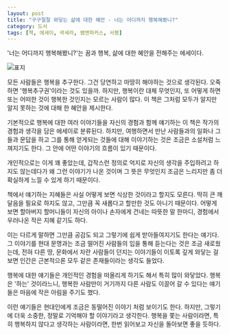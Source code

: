 ```yaml
---
layout: post
title: "구구절절 와닿는 삶에 대한 혜안 - 너는 어디까지 행복해봤니?"
category: 도서
tags: [책, 에세이, 곽세라, 쌤앤파커스, 서평]
---
```


'너는 어디까지 행복해봤니?'는
꿈과 행복, 삶에 대한 혜안을 전해주는 에세이다.

![표지](https://lh3.googleusercontent.com/4-vEIIHsa5T-DNfqis-KPyi7tjAUaQj7S3uA1TFZkQnlCEkH8CVFxNwX71Uuz5W_nzLop9z1DV7fdw=s480)

모든 사람들은 행복을 추구한다.
그건 당연하고 마땅히 해야하는 것으로 생각된다.
오죽하면 '행복추구권'이라는 것도 있을까.
하지만, 행복이란 대체 무엇인지, 또 어떻게 하면 또는 어떠한 것이 행복한 것인지는 모르는 사람이 많다.
이 책은 그처럼 모두가 알지만 알지 못하는 것에 대해 한 혜안을 제시한다.

기본적으로 행복에 대한 여러 이야기들을 자신의 경험과 함께 얘기하는 이 책은
작가의 경험과 생각을 담은 에세이로 분류된다.
하지만, 여행하면서 만난 사람들과의 일화나
그들과 문답을 하고
그를 통해 얻게되는 것들에 대해 이야기하는 것은
조금은 소설처럼 느껴지기도 한다.
그 안에 어떤 이야기의 흐름이 있기 때문이다.

개인적으로는 이게 꽤 좋았는데,
갑작스런 정의로 억지로 자신의 생각을 주입하려고 하지도 않는데다가
왜 그런 이야기가 나온 것이며 그 뜻은 무엇인지
조금은 느리지만 좀 더 확실하게 느낄 수 있게 하기 때문이다.

책에서 얘기하는 지혜들은 사실 어떻게 보면 식상한 것이라고 할지도 모른다.
딱히 큰 깨달음을 필요로 하지도 않고,
그만큼 꼭 새롭다고 할만한 것도 아니기 때문이다.
어떻게 보면 할아버지 할머니들이
자신의 아이나 손자에게 건네는
따뜻한 말 한마디, 경험에서 우러나온 작은 지혜 같기도 하다.

이는 다르게 말하면 그만큼 공감도 되고
그렇기에 쉽게 받아들여지기도 한다는 얘기다.
그 이야기를 현대 문명과는 조금 떨어진 사람들의 입을 통해 듣는다는 것은 조금 새로웠는데,
전혀 다른 땅, 문화에서 자란 사람들이 던지는 이야기들이
이토록 깊게 와닿는 걸 보면
인간은 근본적으론 모두 같은 존재들이라는 생각도 들었다.

행복에 대한 얘기들은 개인적인 경험을 떠올리게 하기도 해서 특히 많이 와닿았다.
행복은 '하는' 것이라느니,
행복한 사람만이 거기까지 다른 사람도 이끌어 갈 수 있다는 얘기들은
마음에 작은 아림을 주기도 했다.

이런 얘기들은 현대인에게 조금은 동떨어진 이야기 처럼 보이기도 한다.
하지만, 그렇기에 더욱 소중한, 정말로 기억해야 할 이야기라고 생각한다.
행복을 쫓는 사람이라면, 특히 행복하지 않다고 생각하는 사람이라면,
한번 읽어보고 자신을 돌아보면 좋을 듯하다.
